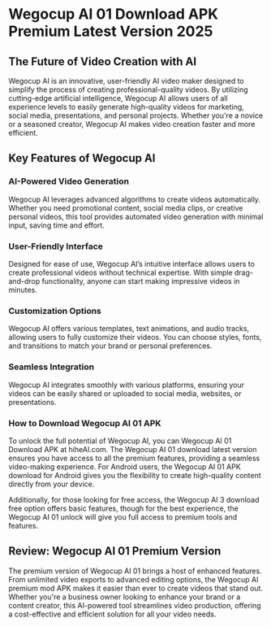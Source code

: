 # Wegocup AI 01 Download APK Premium Latest Version 2025

## The Future of Video Creation with AI

Wegocup AI is an innovative, user-friendly AI video maker designed to simplify the process of creating professional-quality videos. By utilizing cutting-edge artificial intelligence, Wegocup AI allows users of all experience levels to easily generate high-quality videos for marketing, social media, presentations, and personal projects. Whether you're a novice or a seasoned creator, Wegocup AI makes video creation faster and more efficient.

## Key Features of Wegocup AI
### AI-Powered Video Generation
Wegocup AI leverages advanced algorithms to create videos automatically. Whether you need promotional content, social media clips, or creative personal videos, this tool provides automated video generation with minimal input, saving time and effort.

### User-Friendly Interface
Designed for ease of use, Wegocup AI’s intuitive interface allows users to create professional videos without technical expertise. With simple drag-and-drop functionality, anyone can start making impressive videos in minutes.

### Customization Options
Wegocup AI offers various templates, text animations, and audio tracks, allowing users to fully customize their videos. You can choose styles, fonts, and transitions to match your brand or personal preferences.

### Seamless Integration
Wegocup AI integrates smoothly with various platforms, ensuring your videos can be easily shared or uploaded to social media, websites, or presentations.

### How to Download Wegocup AI 01 APK
To unlock the full potential of Wegocup AI, you can Wegocup AI 01 Download APK at hiheAI.com. The Wegocup AI 01 download latest version ensures you have access to all the premium features, providing a seamless video-making experience. For Android users, the Wegocup AI 01 APK download for Android gives you the flexibility to create high-quality content directly from your device.

Additionally, for those looking for free access, the Wegocup AI 3 download free option offers basic features, though for the best experience, the Wegocup AI 01 unlock will give you full access to premium tools and features.

## Review: Wegocup AI 01 Premium Version
The premium version of Wegocup AI 01 brings a host of enhanced features. From unlimited video exports to advanced editing options, the Wegocup AI premium mod APK makes it easier than ever to create videos that stand out. Whether you're a business owner looking to enhance your brand or a content creator, this AI-powered tool streamlines video production, offering a cost-effective and efficient solution for all your video needs.
